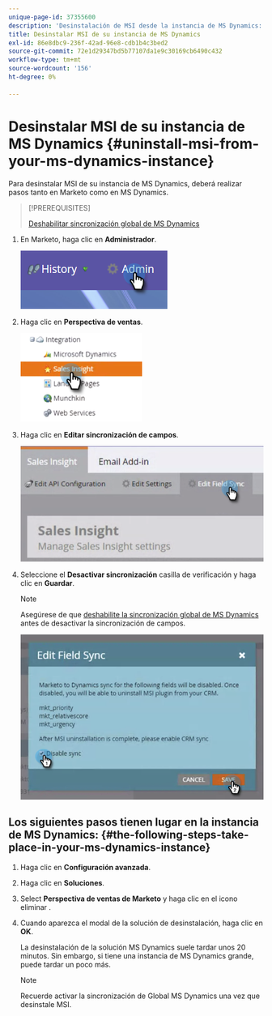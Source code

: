 ```yaml
---
unique-page-id: 37355600
description: 'Desinstalación de MSI desde la instancia de MS Dynamics: Marketo Docs: documentación del producto'
title: Desinstalar MSI de su instancia de MS Dynamics
exl-id: 86e8dbc9-236f-42ad-96e8-cdb1b4c3bed2
source-git-commit: 72e1d29347bd5b77107da1e9c30169cb6490c432
workflow-type: tm+mt
source-wordcount: '156'
ht-degree: 0%

---
```


# Desinstalar MSI de su instancia de MS Dynamics {#uninstall-msi-from-your-ms-dynamics-instance}

Para desinstalar MSI de su instancia de MS Dynamics, deberá realizar pasos tanto en Marketo como en MS Dynamics.

>[!PREREQUISITES]
>
>[Deshabilitar sincronización global de MS Dynamics](/help/marketo/product-docs/marketo-sales-insight/msi-for-microsoft-dynamics/uninstalling/disable-global-ms-dynamics-sync.md)

1. En Marketo, haga clic en **Administrador**.

   ![](assets/one-1.png)

1. Haga clic en **Perspectiva de ventas**.

   ![](assets/six.png)

1. Haga clic en **Editar sincronización de campos**.

   ![](assets/seven.png)

1. Seleccione el **Desactivar sincronización** casilla de verificación y haga clic en **Guardar**.

   >[!NOTE]
   >
   >Asegúrese de que [deshabilite la sincronización global de MS Dynamics](/help/marketo/product-docs/marketo-sales-insight/msi-for-microsoft-dynamics/uninstalling/disable-global-ms-dynamics-sync.md) antes de desactivar la sincronización de campos.

   ![](assets/eight.png)

## Los siguientes pasos tienen lugar en la instancia de MS Dynamics: {#the-following-steps-take-place-in-your-ms-dynamics-instance}

1. Haga clic en **Configuración avanzada**.

1. Haga clic en **Soluciones**.

1. Select **Perspectiva de ventas de Marketo** y haga clic en el icono eliminar .

1. Cuando aparezca el modal de la solución de desinstalación, haga clic en **OK**.

   La desinstalación de la solución MS Dynamics suele tardar unos 20 minutos. Sin embargo, si tiene una instancia de MS Dynamics grande, puede tardar un poco más.

   >[!NOTE]
   >
   >Recuerde activar la sincronización de Global MS Dynamics una vez que desinstale MSI.
